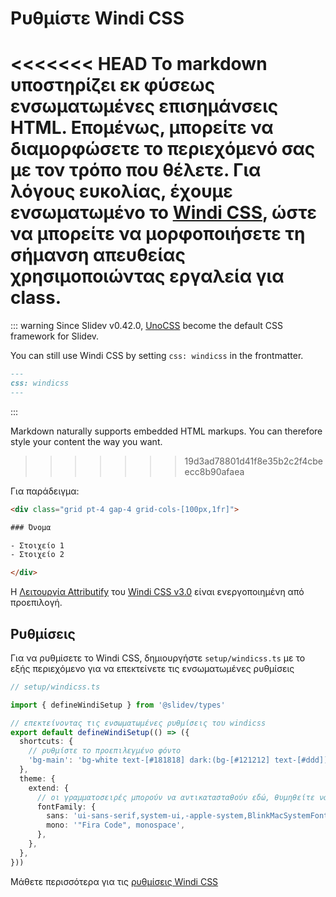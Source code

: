 # Ρυθμίστε Windi CSS

<Environment type="node" />

<<<<<<< HEAD
Το markdown υποστηρίζει εκ φύσεως ενσωματωμένες επισημάνσεις HTML. Επομένως, μπορείτε να διαμορφώσετε το περιεχόμενό σας με τον τρόπο που θέλετε. Για λόγους ευκολίας, έχουμε ενσωματωμένο το [Windi CSS](https://github.com/windicss/windicss), ώστε να μπορείτε να μορφοποιήσετε τη σήμανση απευθείας χρησιμοποιώντας εργαλεία για class. 
=======
::: warning
Since Slidev v0.42.0, [UnoCSS](/custom/config-unocss) become the default CSS framework for Slidev.

You can still use Windi CSS by setting `css: windicss` in the frontmatter.
```md
---
css: windicss
---
```
:::

Markdown naturally supports embedded HTML markups. You can therefore style your content the way you want.
>>>>>>> 19d3ad78801d41f8e35b2c2f4cbeecc8b90afaea

Για παράδειγμα:

```html
<div class="grid pt-4 gap-4 grid-cols-[100px,1fr]">

### Όνομα

- Στοιχείο 1
- Στοιχείο 2

</div>
```

Η [Λειτουργία Attributify](https://windicss.org/posts/v30.html#attributify-mode) του [Windi CSS v3.0](https://windicss.org/posts/v30.html) είναι ενεργοποιημένη από προεπιλογή.

## Ρυθμίσεις

Για να ρυθμίσετε το Windi CSS, δημιουργήστε `setup/windicss.ts` με το εξής περιεχόμενο για να επεκτείνετε τις ενσωματωμένες ρυθμίσεις

```ts
// setup/windicss.ts

import { defineWindiSetup } from '@slidev/types'

// επεκτείνοντας τις ενσωματωμένες ρυθμίσεις του windicss
export default defineWindiSetup(() => ({
  shortcuts: {
    // ρυθμίστε το προεπιλεγμένο φόντο
    'bg-main': 'bg-white text-[#181818] dark:(bg-[#121212] text-[#ddd])',
  },
  theme: {
    extend: {
      // οι γραμματοσειρές μπορούν να αντικατασταθούν εδώ, θυμηθείτε να ενημερώσετε τους συνδέσμους των γραμματοσειρών στο `index.html`
      fontFamily: {
        sans: 'ui-sans-serif,system-ui,-apple-system,BlinkMacSystemFont,"Segoe UI",Roboto,"Helvetica Neue",Arial,"Noto Sans",sans-serif,"Apple Color Emoji","Segoe UI Emoji","Segoe UI Symbol","Noto Color Emoji"',
        mono: '"Fira Code", monospace',
      },
    },
  },
}))
```

Μάθετε περισσότερα για τις [ρυθμίσεις Windi CSS](https://windicss.org/guide/configuration.html)
